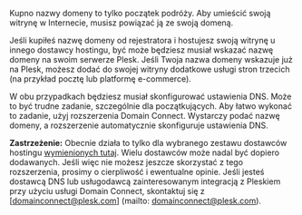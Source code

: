 Kupno nazwy domeny to tylko początek podróży. Aby umieścić swoją witrynę w Internecie, musisz powiązać ją ze swoją domeną.

Jeśli kupiłeś nazwę domeny od rejestratora i hostujesz swoją witrynę u innego dostawcy hostingu, być może będziesz musiał wskazać nazwę domeny na swoim serwerze Plesk. Jeśli Twoja nazwa domeny wskazuje już na Plesk, możesz dodać do swojej witryny dodatkowe usługi stron trzecich (na przykład pocztę lub platformę e-commerce).  

W obu przypadkach będziesz musiał skonfigurować ustawienia DNS. Może to być trudne zadanie, szczególnie dla początkujących. Aby łatwo wykonać to zadanie, użyj rozszerzenia Domain Connect. Wystarczy podać nazwę domeny, a rozszerzenie automatycznie skonfiguruje ustawienia DNS.

**Zastrzeżenie:** Obecnie działa to tylko dla wybranego zestawu dostawców hostingu [wymienionych tutaj](https://www.domainconnect.org). Wielu dostawców może nadal być dopiero dodawanych. Jeśli więc nie możesz jeszcze skorzystać z tego rozszerzenia, prosimy o cierpliwość i ewentualne opinie. Jeśli jesteś dostawcą DNS lub usługodawcą zainteresowanym integracją z Pleskiem przy użyciu usługi Domain Connect, skontaktuj się z [domainconnect@plesk.com] (mailto: domainconnect@plesk.com).